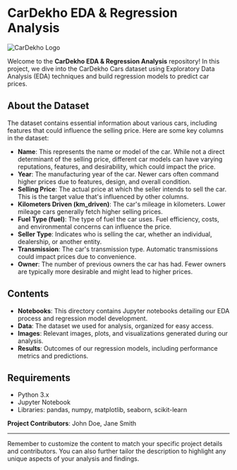 # CarDekho EDA & Regression Analysis

![CarDekho Logo](cardekho_logo.png)

Welcome to the **CarDekho EDA & Regression Analysis** repository! In this project, we dive into the CarDekho Cars dataset using Exploratory Data Analysis (EDA) techniques and build regression models to predict car prices.

## About the Dataset

The dataset contains essential information about various cars, including features that could influence the selling price. Here are some key columns in the dataset:

- **Name**: This represents the name or model of the car. While not a direct determinant of the selling price, different car models can have varying reputations, features, and desirability, which could impact the price.
- **Year**: The manufacturing year of the car. Newer cars often command higher prices due to features, design, and overall condition.
- **Selling Price**: The actual price at which the seller intends to sell the car. This is the target value that's influenced by other columns.
- **Kilometers Driven (km_driven)**: The car's mileage in kilometers. Lower mileage cars generally fetch higher selling prices.
- **Fuel Type (fuel)**: The type of fuel the car uses. Fuel efficiency, costs, and environmental concerns can influence the price.
- **Seller Type**: Indicates who is selling the car, whether an individual, dealership, or another entity.
- **Transmission**: The car's transmission type. Automatic transmissions could impact prices due to convenience.
- **Owner**: The number of previous owners the car has had. Fewer owners are typically more desirable and might lead to higher prices.

## Contents

- **Notebooks**: This directory contains Jupyter notebooks detailing our EDA process and regression model development.
- **Data**: The dataset we used for analysis, organized for easy access.
- **Images**: Relevant images, plots, and visualizations generated during our analysis.
- **Results**: Outcomes of our regression models, including performance metrics and predictions.

## Requirements

- Python 3.x
- Jupyter Notebook
- Libraries: pandas, numpy, matplotlib, seaborn, scikit-learn

**Project Contributors**: John Doe, Jane Smith

---

Remember to customize the content to match your specific project details and contributors. You can also further tailor the description to highlight any unique aspects of your analysis and findings.
